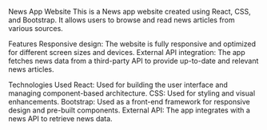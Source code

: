 News App Website
This is a News app website created using React, CSS, and Bootstrap. It allows users to browse and read news articles from various sources.

Features
Responsive design: The website is fully responsive and optimized for different screen sizes and devices.
External API integration: The app fetches news data from a third-party API to provide up-to-date and relevant news articles.

Technologies Used
React: Used for building the user interface and managing component-based architecture.
CSS: Used for styling and visual enhancements.
Bootstrap: Used as a front-end framework for responsive design and pre-built components.
External API: The app integrates with a news API to retrieve news data.
